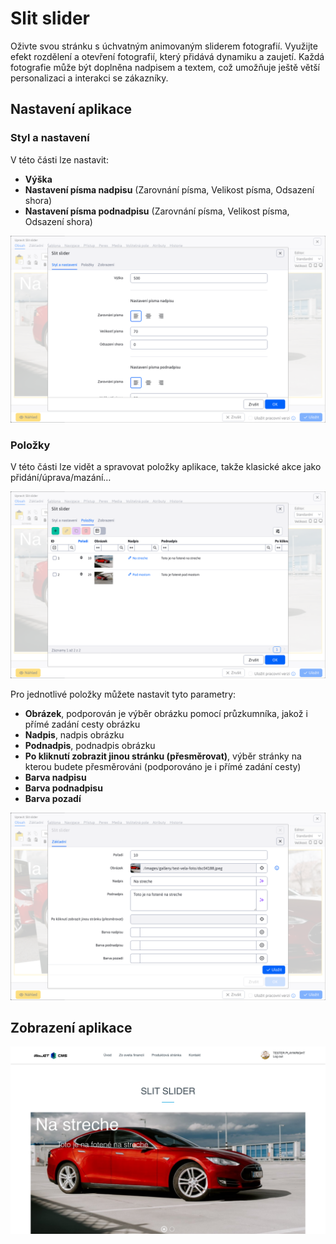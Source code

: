 # Slit slider

Oživte svou stránku s úchvatným animovaným sliderem fotografií. Využijte efekt rozdělení a otevření fotografií, který přidává dynamiku a zaujetí. Každá fotografie může být doplněna nadpisem a textem, což umožňuje ještě větší personalizaci a interakci se zákazníky.

## Nastavení aplikace

### Styl a nastavení

V této části lze nastavit:
- **Výška**
- **Nastavení písma nadpisu** (Zarovnání písma, Velikost písma, Odsazení shora)
- **Nastavení písma podnadpisu** (Zarovnání písma, Velikost písma, Odsazení shora)

![](editor-style.png)

### Položky

V této části lze vidět a spravovat položky aplikace, takže klasické akce jako přidání/úprava/mazání…

![](editor-items.png)

Pro jednotlivé položky můžete nastavit tyto parametry:
- **Obrázek**, podporován je výběr obrázku pomocí průzkumníka, jakož i přímé zadání cesty obrázku
- **Nadpis**, nadpis obrázku
- **Podnadpis**, podnadpis obrázku
- **Po kliknutí zobrazit jinou stránku (přesměrovat)**, výběr stránky na kterou budete přesměrováni (podporováno je i přímé zadání cesty)
- **Barva nadpisu**
- **Barva podnadpisu**
- **Barva pozadí**

![](editor-items-edit.png)

## Zobrazení aplikace

![](app-slit_slider.png)
